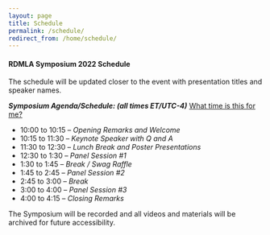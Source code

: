 ```yaml
---
layout: page
title: Schedule
permalink: /schedule/
redirect_from: /home/schedule/
---
```


#### RDMLA Symposium 2022 Schedule

The schedule will be updated closer to the event with presentation titles and speaker names.

**_Symposium Agenda/Schedule: (all times ET/UTC-4)_** <a href="https://www.timeanddate.com/worldclock/fixedtime.html?iso=20220422T100000&p1=43" target="_blank">What time is this for me?</a>
  - 10:00 to 10:15 – _Opening Remarks and Welcome_
  - 10:15 to 11:30 – _Keynote Speaker with Q and A_
  - 11:30 to 12:30 – _Lunch Break and Poster Presentations_
  - 12:30 to 1:30 – _Panel Session #1_
  - 1:30 to 1:45 – _Break / Swag Raffle_
  - 1:45 to 2:45 – _Panel Session #2_
  - 2:45 to 3:00 – _Break_
  - 3:00 to 4:00 – _Panel Session #3_
  - 4:00 to 4:15 – _Closing Remarks_
 
The Symposium will be recorded and all videos and materials will be archived for future accessibility.
